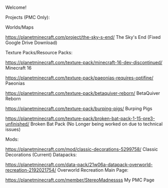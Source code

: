 Welcome!

Projects (PMC Only):

Worlds/Maps

https://planetminecraft.com/project/the-sky-s-end/ The Sky's End (Fixed Google Drive Download)

Texture Packs/Resource Packs:

https://planetminecraft.com/texture-pack/minecraft-16-dev-discontinued/ Minecraft 16

https://planetminecraft.com/texture-pack/paeonias-requires-optifine/ Paeonias

https://planetminecraft.com/texture-pack/betaquiver-reborn/ BetaQuiver Reborn

https://planetminecraft.com/texture-pack/burping-pigs/ Burping Pigs

https://planetminecraft.com/texture-pack/broken-bat-pack-1-15-pre3-unfinished/ Broken Bat Pack (No Longer being worked on due to technical issues)

Mods:

https://planetminecraft.com/mod/classic-decorations-5299758/ Classic Decorations (Current)
Datapacks:

https://planetminecraft.com/data-pack/21w06a-datapack-overworld-recreation-2192021754/ Overworld Recreation
Main Page:

https://planetminecraft.com/member/StereoMadnessss My PMC Page

